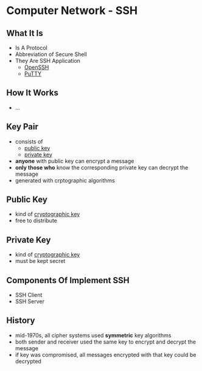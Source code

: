 # Computer Network - SSH

## What It Is

- Is A Protocol
- Abbreviation of Secure Shell
- They Are SSH Application
  - [OpenSSH]()
  - [PuTTY]()

## How It Works

- ...

## Key Pair

- consists of
  - [public key](#public-key)
  - [private key](#private-key)
- **anyone** with public key can encrypt a message
- **only those who** know the corresponding private key can decrypt the message
- generated with crptographic algorithms

## Public Key

- kind of [cryptographic key](computer-network-cryptographic-key.md)
- free to distribute

## Private Key

- kind of [cryptographic key](computer-network-cryptographic-key.md)
- must be kept secret

## Components Of Implement SSH

- SSH Client
- SSH Server

## History

- mid-1970s, all cipher systems used **symmetric** key algorithms
- both sender and receiver used the same key to encrypt and decrypt the message
- if key was compromised, all messages encrypted with that key could be decrypted
